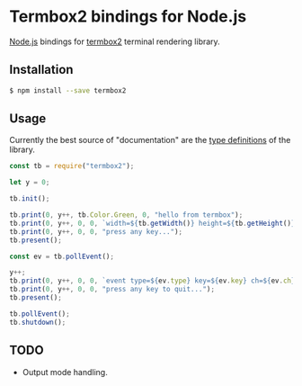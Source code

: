 # Termbox2 bindings for Node.js

[Node.js] bindings for [termbox2] terminal rendering library.

[Node.js]: https://nodejs.org/
[termbox2]: https://github.com/termbox/termbox2

## Installation

```bash
$ npm install --save termbox2
```

## Usage

Currently the best source of "documentation" are the
[type definitions](https://github.com/RauliL/termbox2-node/blob/main/index.d.ts)
of the library.

```JavaScript
const tb = require("termbox2");

let y = 0;

tb.init();

tb.print(0, y++, tb.Color.Green, 0, "hello from termbox");
tb.print(0, y++, 0, 0, `width=${tb.getWidth()} height=${tb.getHeight()}`);
tb.print(0, y++, 0, 0, "press any key...");
tb.present();

const ev = tb.pollEvent();

y++;
tb.print(0, y++, 0, 0, `event type=${ev.type} key=${ev.key} ch=${ev.ch}`);
tb.print(0, y++, 0, 0, "press any key to quit...");
tb.present();

tb.pollEvent();
tb.shutdown();
```

## TODO

- Output mode handling.
